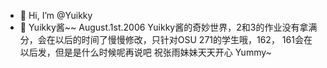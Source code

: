 - 👋 Hi, I’m @Yuikky
- 👀 Yuikky酱~~ August.1st.2006
Yuikky酱的奇妙世界，2和3的作业没有拿满分，会在以后的时间了慢慢修改，只针对OSU 271的学生哦，162， 161会在以后发，但是是什么时候呢再说吧
祝张雨妹妹天天开心 Yummy~

<!---
Yuikky/Yuikky is a ✨ special ✨ repository because its `README.md` (this file) appears on your GitHub profile.
You can click the Preview link to take a look at your changes.
--->
